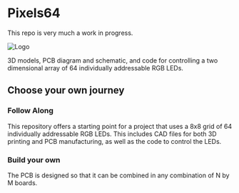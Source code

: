 # Pixels64

This repo is very much a work in progress. 

![Logo](docs/logo.png)

3D models, PCB diagram and schematic, and code for controlling a two dimensional array of 64 individually addressable RGB LEDs. 

## Choose your own journey

### Follow Along

This repository offers a starting point for a project that uses a 8x8 grid of 64 individually addressable RGB LEDs. This includes CAD files for both 3D printing and PCB manufacturing, as well as the code to control the LEDs.

### Build your own

The PCB is designed so that it can be combined in any combination of N by M boards. 
